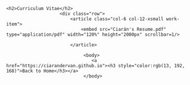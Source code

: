 
<html>

	<h2>Curriculum Vitae</h2>
						<div class="row">
							<article class="col-6 col-12-xsmall work-item">
								<embed src="Ciarán's Resume.pdf" type="application/pdf" width="120%" height="2000px" scrollbar=1/>
								
							</article>
							
								 <body>
									<a href="https://ciarandervan.github.io"><h3 style="color:rgb(13, 192, 168)">Back to Home</h3></a>
								 </body>
							
             

